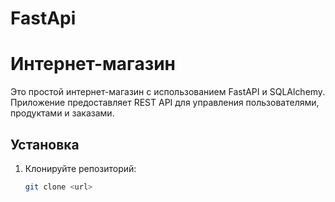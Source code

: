 # FastApi
# Интернет-магазин

Это простой интернет-магазин с использованием FastAPI и SQLAlchemy. Приложение предоставляет REST API для управления пользователями, продуктами и заказами.

## Установка

1. Клонируйте репозиторий:

   ```bash
   git clone <url>